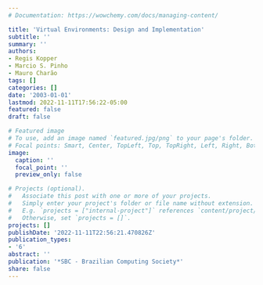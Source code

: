 ```yaml
---
# Documentation: https://wowchemy.com/docs/managing-content/

title: 'Virtual Environments: Design and Implementation'
subtitle: ''
summary: ''
authors:
- Regis Kopper
- Marcio S. Pinho
- Mauro Charão
tags: []
categories: []
date: '2003-01-01'
lastmod: 2022-11-11T17:56:22-05:00
featured: false
draft: false

# Featured image
# To use, add an image named `featured.jpg/png` to your page's folder.
# Focal points: Smart, Center, TopLeft, Top, TopRight, Left, Right, BottomLeft, Bottom, BottomRight.
image:
  caption: ''
  focal_point: ''
  preview_only: false

# Projects (optional).
#   Associate this post with one or more of your projects.
#   Simply enter your project's folder or file name without extension.
#   E.g. `projects = ["internal-project"]` references `content/project/deep-learning/index.md`.
#   Otherwise, set `projects = []`.
projects: []
publishDate: '2022-11-11T22:56:21.470826Z'
publication_types:
- '6'
abstract: ''
publication: '*SBC - Brazilian Computing Society*'
share: false
---
```


